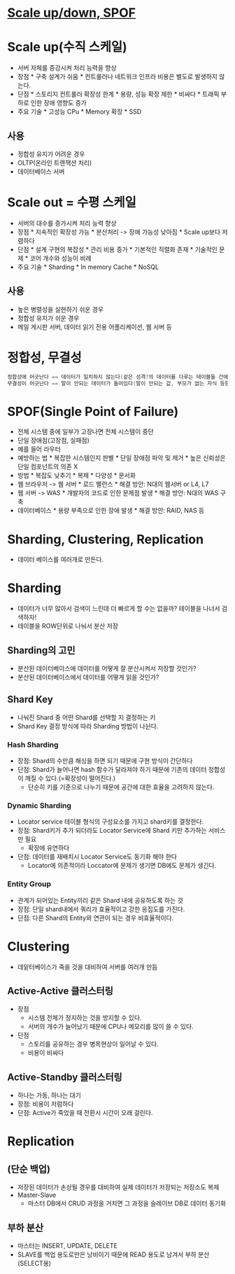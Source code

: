 # [Scale up/down, SPOF](https://www.youtube.com/watch?v=_sLjXviYivM&list=PLgXGHBqgT2TvpJ_p9L_yZKPifgdBOzdVH&index=24)

# Scale up(수직 스케일)
* 서버 자체를 증강시켜 처리 능력을 향상
* 장점
      * 구축 설계가 쉬움
      * 컨트롤러나 네트워크 인프라 비용은 별도로 발생하지 않는다.
* 단점
      * 스토리지 컨트롤러 확장성 한계
      * 용량, 성능 확장 제한
      * 비싸다
      * 트래픽 부하로 인한 장애 영향도 증가
* 주요 기술
      * 고성능 CPu
      * Memory 확장
      * SSD

## 사용
* 정합성 유지가 어려운 경우
* OLTP(온라인 트랜잭션 처리)
* 데이터베이스 서버



# Scale out = 수평 스케일
* 서버의 대수를 증가시켜 처리 능력 향상
* 장점
      * 지속적인 확장성 가능
      * 분산처리 -> 장애 가능성 낮아짐
      * Scale up보다 저렴하다
* 단점
      * 설계 구현의 복잡성
      * 관리 비용 증가
      * 기본적인 직렬화 존재
      * 기술적인 문제
      * 코어 개수와 성능이 비례
* 주요 기술
      * Sharding
      * In memory Cache
      * NoSQL

## 사용
* 높은 병렬성을 실현하기 쉬운 경우
* 정합성 유지가 쉬운 경우
* 메일 게시판 서버, 데이터 읽기 전용 어플리케이션, 웹 서버 등


# 정합성, 무결성
```java
정합성에 어긋난다 == 데이터가 일치하지 않는다(같은 성격?의 데이터를 다루는 테이블들 간에)
무결성이 어긋난다 == 말이 안되는 데이터가 들어있다(말이 안되는 값, 부모가 없는 자식 등등)
```

# SPOF(Single Point of Failure)
* 전체 시스템 중에 일부가 고장나면 전체 시스템이 중단
* 단일 장애점(고장점, 실패점)
* 예를 들어 라우터
* 예방하는 법
      * 복잡한 시스템인지 판별
      * 단일 장애점 파악 및 제거
      * 높은 신뢰성은 단일 컴포넌트의 의존 X
* 방법
      * 복잡도 낮추기
      * 복제
      * 다양성
      * 문서화
* 웹 브라우저 -> 웹 서버
      * 로드 밸런스
      * 해결 방안: N대의 웹서버 or L4, L7
* 웹 서버 -> WAS
      * 개발자의 코드로 인한 문제점 발생
      * 해결 방안: N대의 WAS 구축
* 데이터베이스
      * 용량 부족으로 인한 장애 발생
      * 해결 방안: RAID, NAS 등

#  Sharding, Clustering, Replication
* 데이터 베이스를 여러개로 만든다.

#  Sharding
* 데이터가 너무 많아서 검색이 느린데 더 빠르게 할 수는 없을까? 테이블을 나너서 검색하자!
* 테이블을 ROW단위로 나눠서 분산 저장

## Sharding의 고민
* 분산된 데이터베이스에 데이터를 어떻게 잘 분산시켜서 저장할 것인가?
* 분산된 데이터베이스에서 데이터를 어떻게 읽을 것인가?

## Shard Key
* 나눠진 Shard 중 어떤 Shard를 선택할 지 결정하는 키
* Shard Key 결정 방식에 따라 Sharding 방법이 나뉜다.

### Hash Sharding
* 장점: Shard의 수만큼 해싱을 하면 되기 때문에 구현 방식이 간단하다
* 단점: Shard가 늘어나면 hash 함수가 달라져야 하기 때문에 기존의 데이터 정합성이 깨질 수 있다.(=확장성이 떨어진다.)
    * 단순히 키를 기준으로 나누기 때문에 공간에 대한 효율을 고려하지 않는다.

### Dynamic Sharding
* Locator service 테이블 형식의 구성요소를 가지고 shard키를 결정한다.
* 장점: Shard키가 추가 되더라도 Locator Service에 Shard 키만 추가하는 서비스만 필요
    * 확장에 유연하다
* 단점: 데이터를 재배치시 Locator Service도 동기화 해야 한다
    * Locator에 의존적이라 Loccator에 문제가 생기면 DB에도 문제가 생긴다.

### Entity Group
* 관계가 되어있는 Entity끼리 같은 Shard 내에 공유하도록 하는 것
* 장점: 단일 shard내에서 쿼리가 효율적이고 강한 응집도를 가진다.
* 단점: 다른 Shard의 Entity와 연관이 되는 경우 비효율적이다.

# Clustering
* 데잍터베이스가 죽을 것을 대비하여 서버를 여러개 만듬

## Active-Active 클러스터링
* 장점
    * 시스템 전체가 정지하는 것을 방지할 수 있다.
    * 서버의 개수가 늘어났기 때문에 CPU나 메모리를 많이 쓸 수 있다.
 * 단점
    * 스토리를 공유하는 경우 병목현상이 일어날 수 있다.
    * 비용이 비싸다

## Active-Standby 클러스터링
* 하나는 가동, 하나는 대기
* 장점: 비용이 저럼하다
* 단점: Active가 죽었을 때 전환시 시간이 오래 걸린다.

# Replication

## (단순 백업)
* 저장된 데이터가 손상될 경우를 대비하여 실제 데이터가 저장되는 저장소도 복제
* Master-Slave
  * 마스터 DB에서 CRUD 과정을 거치면 그 과정을 슬레이브 DB로 데이터 동기화

## 부하 분산
* 마스터는 INSERT, UPDATE, DELETE
* SLAVE를 백업 용도로만은 낭비이기 때문에 READ 용도로 남겨서 부하 분산(SELECT용)
